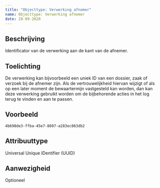 ```yaml
---
title: "Objecttype: Verwerking afnemer"
name: Objecttype: Verwerking afnemer
date: 28-09-2020
---
```


## Beschrijving
Identificator van de verwerking aan de kant van de afnemer.

## Toelichting
De verwerking kan bijvoorbeeld een uniek ID van een dossier, zaak of verzoek bij de afnemer zijn. Als de vertrouwelijkheid hiervan wijzigt of als op een later moment de bewaartermijn vastgesteld kan worden, dan kan deze verwerking gebruikt worden om de bijbehorende acties in het log terug te vinden en aan te passen.

## Voorbeeld
`4b698de3-ffba-45e7-8697-a283ec863db2`

## Attribuuttype
Universal Unique IDentifier (UUID)

## Aanwezigheid
Optioneel
